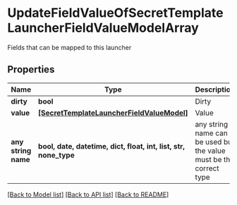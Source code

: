 # UpdateFieldValueOfSecretTemplateLauncherFieldValueModelArray

Fields that can be mapped to this launcher

## Properties
Name | Type | Description | Notes
------------ | ------------- | ------------- | -------------
**dirty** | **bool** | Dirty | [optional] 
**value** | [**[SecretTemplateLauncherFieldValueModel]**](SecretTemplateLauncherFieldValueModel.md) | Value | [optional] 
**any string name** | **bool, date, datetime, dict, float, int, list, str, none_type** | any string name can be used but the value must be the correct type | [optional]

[[Back to Model list]](../README.md#documentation-for-models) [[Back to API list]](../README.md#documentation-for-api-endpoints) [[Back to README]](../README.md)



